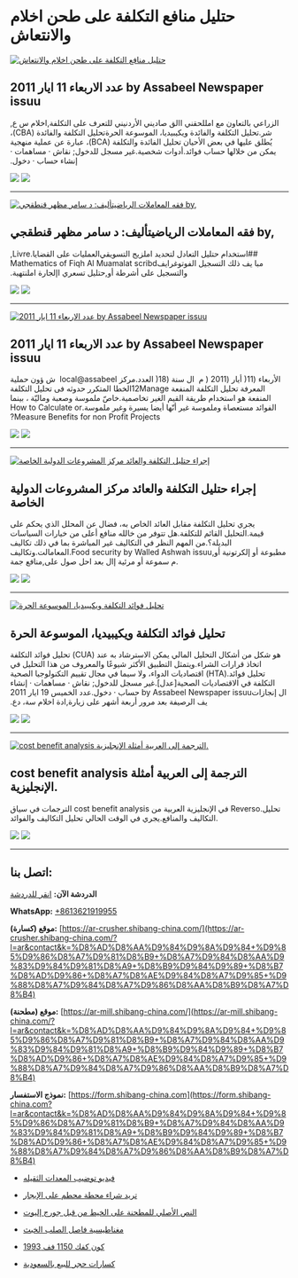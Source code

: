 # حتليل منافع التكلفة على طحن اخلام والانتعاش

<a href="https://swt.shibang-china.com/?l=ar&img&k=%D8%AD%D8%AA%D9%84%D9%8A%D9%84+%D9%85%D9%86%D8%A7%D9%81%D8%B9+%D8%A7%D9%84%D8%AA%D9%83%D9%84%D9%81%D8%A9+%D8%B9%D9%84%D9%89+%D8%B7%D8%AD%D9%86+%D8%A7%D8%AE%D9%84%D8%A7%D9%85+%D9%88%D8%A7%D9%84%D8%A7%D9%86%D8%AA%D8%B9%D8%A7%D8%B4" target="_blank">![حتليل منافع التكلفة على طحن اخلام والانتعاش](http://static.shibang-china.com/all-800x300/804.jpg)</a>

## عدد الاربعاء 11 ايار 2011 by Assabeel Newspaper issuu
,الزراعي بالتعاون مع امللحقني االق صاديني الأردنيني للتعرف‬ ‫على التكلفة,اخلام س ع شر.تحليل التكلفة والفائدة ويكيبيديا، الموسوعة الحرةتحليل التكلفة والفائدة (CBA)، يُطلق عليها في بعض الأحيان تحليل الفائدة والتكلفة (BCA)، عبارة عن عملية منهجية يمكن من خلالها حساب فوائد.أدوات شخصية.غير مسجل للدخول; نقاش &middot; مساهمات &middot; إنشاء حساب &middot; دخول.


<a href="https://whatsapp.shibangsoft.com/WhatsApp.php" target="_blank" title="WhatsApp">![](http://static.shibang-china.com/icon/whatsapp.png)</a> <a href="https://swt.shibang-china.com/?l=ar&icon&k=%D8%AD%D8%AA%D9%84%D9%8A%D9%84+%D9%85%D9%86%D8%A7%D9%81%D8%B9+%D8%A7%D9%84%D8%AA%D9%83%D9%84%D9%81%D8%A9+%D8%B9%D9%84%D9%89+%D8%B7%D8%AD%D9%86+%D8%A7%D8%AE%D9%84%D8%A7%D9%85+%D9%88%D8%A7%D9%84%D8%A7%D9%86%D8%AA%D8%B9%D8%A7%D8%B4" target="_blank">![](http://static.shibang-china.com/icon/chat-ar.png)</a>

---

<a href="https://swt.shibang-china.com/?l=ar&img&k=%D8%AD%D8%AA%D9%84%D9%8A%D9%84+%D9%85%D9%86%D8%A7%D9%81%D8%B9+%D8%A7%D9%84%D8%AA%D9%83%D9%84%D9%81%D8%A9+%D8%B9%D9%84%D9%89+%D8%B7%D8%AD%D9%86+%D8%A7%D8%AE%D9%84%D8%A7%D9%85+%D9%88%D8%A7%D9%84%D8%A7%D9%86%D8%AA%D8%B9%D8%A7%D8%B4" target="_blank">![فقه المعاملات الرياضيتأليف: د سامر مظهر قنطقجي by,](http://static.shibang-china.com/all-800x300/1328.jpg)</a>

## فقه المعاملات الرياضيتأليف: د سامر مظهر قنطقجي by,
‫‪##‬استخدام حتليل التعادل لتحديد املزيج التسويقي‪,‫العمليات على القضايا.Livre Mathematics of Fiqh Al Muamalat scribd‫مبا يف ذلك التسجيل الفوتوغرايف والتسجيل على أشرطة أو,حتليل تسعري اإلجارة املنتهية.


<a href="https://whatsapp.shibangsoft.com/WhatsApp.php" target="_blank" title="WhatsApp">![](http://static.shibang-china.com/icon/whatsapp.png)</a> <a href="https://swt.shibang-china.com/?l=ar&icon&k=%D8%AD%D8%AA%D9%84%D9%8A%D9%84+%D9%85%D9%86%D8%A7%D9%81%D8%B9+%D8%A7%D9%84%D8%AA%D9%83%D9%84%D9%81%D8%A9+%D8%B9%D9%84%D9%89+%D8%B7%D8%AD%D9%86+%D8%A7%D8%AE%D9%84%D8%A7%D9%85+%D9%88%D8%A7%D9%84%D8%A7%D9%86%D8%AA%D8%B9%D8%A7%D8%B4" target="_blank">![](http://static.shibang-china.com/icon/chat-ar.png)</a>

---

<a href="https://swt.shibang-china.com/?l=ar&img&k=%D8%AD%D8%AA%D9%84%D9%8A%D9%84+%D9%85%D9%86%D8%A7%D9%81%D8%B9+%D8%A7%D9%84%D8%AA%D9%83%D9%84%D9%81%D8%A9+%D8%B9%D9%84%D9%89+%D8%B7%D8%AD%D9%86+%D8%A7%D8%AE%D9%84%D8%A7%D9%85+%D9%88%D8%A7%D9%84%D8%A7%D9%86%D8%AA%D8%B9%D8%A7%D8%B4" target="_blank">![عدد الاربعاء 11 ايار 2011 by Assabeel Newspaper issuu](http://static.shibang-china.com/all-800x300/413.jpg)</a>

## عدد الاربعاء 11 ايار 2011 by Assabeel Newspaper issuu
‫ ش ؤون حملية‬ ‫‪local@assabeel‬‬ ‫الأربعاء (‪ )11‬أيار (‪ ) 2011‬م ‪ ‬ال سنة (‪ )18‬العدد.مركز المعرفة تحليل التكلفة المنفعة 12Manageالخطا المتكرر حدوثه فى تحليل التكلفة المنفعة هو استخدام طريقة القيم الغير تخاصمية.خاصّ ملموسة وصعبة وماليّة ، بينما الفوائد مستعصاة وملموسة غير أنّها أيضا يسيرة وغير ملموسة.How to Calculate or Measure Benefits for non Profit Projects?


<a href="https://whatsapp.shibangsoft.com/WhatsApp.php" target="_blank" title="WhatsApp">![](http://static.shibang-china.com/icon/whatsapp.png)</a> <a href="https://swt.shibang-china.com/?l=ar&icon&k=%D8%AD%D8%AA%D9%84%D9%8A%D9%84+%D9%85%D9%86%D8%A7%D9%81%D8%B9+%D8%A7%D9%84%D8%AA%D9%83%D9%84%D9%81%D8%A9+%D8%B9%D9%84%D9%89+%D8%B7%D8%AD%D9%86+%D8%A7%D8%AE%D9%84%D8%A7%D9%85+%D9%88%D8%A7%D9%84%D8%A7%D9%86%D8%AA%D8%B9%D8%A7%D8%B4" target="_blank">![](http://static.shibang-china.com/icon/chat-ar.png)</a>

---

<a href="https://swt.shibang-china.com/?l=ar&img&k=%D8%AD%D8%AA%D9%84%D9%8A%D9%84+%D9%85%D9%86%D8%A7%D9%81%D8%B9+%D8%A7%D9%84%D8%AA%D9%83%D9%84%D9%81%D8%A9+%D8%B9%D9%84%D9%89+%D8%B7%D8%AD%D9%86+%D8%A7%D8%AE%D9%84%D8%A7%D9%85+%D9%88%D8%A7%D9%84%D8%A7%D9%86%D8%AA%D8%B9%D8%A7%D8%B4" target="_blank">![إجراء حتليل التكلفة والعائد مركز المشروعات الدولية الخاصة](http://static.shibang-china.com/all-800x300/180.jpg)</a>

## إجراء حتليل التكلفة والعائد مركز المشروعات الدولية الخاصة
يجري تحليل التكلفة مقابل العائد الخاص به، فضال عن المحلل الذي يحكم على قيمة.التحليل القائم للتكلفة.هل تتوفر من خالله منافع أعلى من خيارات السياسات البديلة؟.من المهم النظر في التكاليف غير المباشرة بما في ذلك تكاليف المعامالت.وتكاليف.Food security by Walled Ashwah issuu,مطبوعة أو إلكرتونية أو م سموعة أو مرئية إال بعد احل صول على,منافع جمة.


<a href="https://whatsapp.shibangsoft.com/WhatsApp.php" target="_blank" title="WhatsApp">![](http://static.shibang-china.com/icon/whatsapp.png)</a> <a href="https://swt.shibang-china.com/?l=ar&icon&k=%D8%AD%D8%AA%D9%84%D9%8A%D9%84+%D9%85%D9%86%D8%A7%D9%81%D8%B9+%D8%A7%D9%84%D8%AA%D9%83%D9%84%D9%81%D8%A9+%D8%B9%D9%84%D9%89+%D8%B7%D8%AD%D9%86+%D8%A7%D8%AE%D9%84%D8%A7%D9%85+%D9%88%D8%A7%D9%84%D8%A7%D9%86%D8%AA%D8%B9%D8%A7%D8%B4" target="_blank">![](http://static.shibang-china.com/icon/chat-ar.png)</a>

---

<a href="https://swt.shibang-china.com/?l=ar&img&k=%D8%AD%D8%AA%D9%84%D9%8A%D9%84+%D9%85%D9%86%D8%A7%D9%81%D8%B9+%D8%A7%D9%84%D8%AA%D9%83%D9%84%D9%81%D8%A9+%D8%B9%D9%84%D9%89+%D8%B7%D8%AD%D9%86+%D8%A7%D8%AE%D9%84%D8%A7%D9%85+%D9%88%D8%A7%D9%84%D8%A7%D9%86%D8%AA%D8%B9%D8%A7%D8%B4" target="_blank">![تحليل فوائد التكلفة ويكيبيديا، الموسوعة الحرة](http://static.shibang-china.com/all-800x300/1065.jpg)</a>

## تحليل فوائد التكلفة ويكيبيديا، الموسوعة الحرة
تحليل فوائد التكلفة (CUA) هو شكل من أشكال التحليل المالي يمكن الاسترشاد به عند اتخاذ قرارات الشراء.ويتمثل التطبيق الأكثر شيوعًا والمعروف من هذا التحليل في اقتصاديات الدواء، ولا سيما في مجال تقييم التكنولوجيا الصحية (HTA).تحليل فوائد التكلفة في الاقتصاديات الصحية[عدل].غير مسجل للدخول; نقاش &middot; مساهمات &middot; إنشاء حساب &middot; دخول.عدد الخميس 19 ايار 2011 by Assabeel Newspaper issuu‫ال إنجازات يف الرصيفة بعد مرور أربعة أشهر على زيارة,ادة اخلام سة‪ ،‬دع.


<a href="https://whatsapp.shibangsoft.com/WhatsApp.php" target="_blank" title="WhatsApp">![](http://static.shibang-china.com/icon/whatsapp.png)</a> <a href="https://swt.shibang-china.com/?l=ar&icon&k=%D8%AD%D8%AA%D9%84%D9%8A%D9%84+%D9%85%D9%86%D8%A7%D9%81%D8%B9+%D8%A7%D9%84%D8%AA%D9%83%D9%84%D9%81%D8%A9+%D8%B9%D9%84%D9%89+%D8%B7%D8%AD%D9%86+%D8%A7%D8%AE%D9%84%D8%A7%D9%85+%D9%88%D8%A7%D9%84%D8%A7%D9%86%D8%AA%D8%B9%D8%A7%D8%B4" target="_blank">![](http://static.shibang-china.com/icon/chat-ar.png)</a>

---

<a href="https://swt.shibang-china.com/?l=ar&img&k=%D8%AD%D8%AA%D9%84%D9%8A%D9%84+%D9%85%D9%86%D8%A7%D9%81%D8%B9+%D8%A7%D9%84%D8%AA%D9%83%D9%84%D9%81%D8%A9+%D8%B9%D9%84%D9%89+%D8%B7%D8%AD%D9%86+%D8%A7%D8%AE%D9%84%D8%A7%D9%85+%D9%88%D8%A7%D9%84%D8%A7%D9%86%D8%AA%D8%B9%D8%A7%D8%B4" target="_blank">![cost benefit analysis الترجمة إلى العربية أمثلة الإنجليزية.](http://static.shibang-china.com/all-800x300/308.jpg)</a>

## cost benefit analysis الترجمة إلى العربية أمثلة الإنجليزية.
الترجمات في سياق cost benefit analysis في الإنجليزية العربية من Reverso.تحليل التكاليف والمنافع.يجري في الوقت الحالي تحليل التكاليف والفوائد.

<a href="https://whatsapp.shibangsoft.com/WhatsApp.php" target="_blank" title="WhatsApp">![](http://static.shibang-china.com/icon/whatsapp.png)</a> <a href="https://swt.shibang-china.com/?l=ar&icon&k=%D8%AD%D8%AA%D9%84%D9%8A%D9%84+%D9%85%D9%86%D8%A7%D9%81%D8%B9+%D8%A7%D9%84%D8%AA%D9%83%D9%84%D9%81%D8%A9+%D8%B9%D9%84%D9%89+%D8%B7%D8%AD%D9%86+%D8%A7%D8%AE%D9%84%D8%A7%D9%85+%D9%88%D8%A7%D9%84%D8%A7%D9%86%D8%AA%D8%B9%D8%A7%D8%B4" target="_blank">![](http://static.shibang-china.com/icon/chat-ar.png)</a>

---
## اتصل بنا:

**الدردشة الآن:** [انقر للدردشة](https://swt.shibang-china.com?l=ar&contact&k=%D8%AD%D8%AA%D9%84%D9%8A%D9%84+%D9%85%D9%86%D8%A7%D9%81%D8%B9+%D8%A7%D9%84%D8%AA%D9%83%D9%84%D9%81%D8%A9+%D8%B9%D9%84%D9%89+%D8%B7%D8%AD%D9%86+%D8%A7%D8%AE%D9%84%D8%A7%D9%85+%D9%88%D8%A7%D9%84%D8%A7%D9%86%D8%AA%D8%B9%D8%A7%D8%B4)

**WhatsApp:**  [+8613621919955](https://whatsapp.shibangsoft.com/WhatsApp.php)

**موقع (كسارة):** [https://ar-crusher.shibang-china.com/](https://ar-crusher.shibang-china.com/?l=ar&contact&k=%D8%AD%D8%AA%D9%84%D9%8A%D9%84+%D9%85%D9%86%D8%A7%D9%81%D8%B9+%D8%A7%D9%84%D8%AA%D9%83%D9%84%D9%81%D8%A9+%D8%B9%D9%84%D9%89+%D8%B7%D8%AD%D9%86+%D8%A7%D8%AE%D9%84%D8%A7%D9%85+%D9%88%D8%A7%D9%84%D8%A7%D9%86%D8%AA%D8%B9%D8%A7%D8%B4)

**موقع (مطحنة):** [https://ar-mill.shibang-china.com/](https://ar-mill.shibang-china.com/?l=ar&contact&k=%D8%AD%D8%AA%D9%84%D9%8A%D9%84+%D9%85%D9%86%D8%A7%D9%81%D8%B9+%D8%A7%D9%84%D8%AA%D9%83%D9%84%D9%81%D8%A9+%D8%B9%D9%84%D9%89+%D8%B7%D8%AD%D9%86+%D8%A7%D8%AE%D9%84%D8%A7%D9%85+%D9%88%D8%A7%D9%84%D8%A7%D9%86%D8%AA%D8%B9%D8%A7%D8%B4)

**نموذج الاستفسار:** [https://form.shibang-china.com](https://form.shibang-china.com?l=ar&contact&k=%D8%AD%D8%AA%D9%84%D9%8A%D9%84+%D9%85%D9%86%D8%A7%D9%81%D8%B9+%D8%A7%D9%84%D8%AA%D9%83%D9%84%D9%81%D8%A9+%D8%B9%D9%84%D9%89+%D8%B7%D8%AD%D9%86+%D8%A7%D8%AE%D9%84%D8%A7%D9%85+%D9%88%D8%A7%D9%84%D8%A7%D9%86%D8%AA%D8%B9%D8%A7%D8%B4)

* [فيديو توضيب المعدات الثقيله](../32/%D9%81%D9%8A%D8%AF%D9%8A%D9%88%20%D8%AA%D9%88%D8%B6%D9%8A%D8%A8%20%D8%A7%D9%84%D9%85%D8%B9%D8%AF%D8%A7%D8%AA%20%D8%A7%D9%84%D8%AB%D9%82%D9%8A%D9%84%D9%87.md)

* [تريد شراء محطة محطم على الإيجار](../34/%D8%AA%D8%B1%D9%8A%D8%AF%20%D8%B4%D8%B1%D8%A7%D8%A1%20%D9%85%D8%AD%D8%B7%D8%A9%20%D9%85%D8%AD%D8%B7%D9%85%20%D8%B9%D9%84%D9%89%20%D8%A7%D9%84%D8%A5%D9%8A%D8%AC%D8%A7%D8%B1.md)

* [النص الأصلي للمطحنة على الخيط من قبل جورج إليوت](../33/%D8%A7%D9%84%D9%86%D8%B5%20%D8%A7%D9%84%D8%A3%D8%B5%D9%84%D9%8A%20%D9%84%D9%84%D9%85%D8%B7%D8%AD%D9%86%D8%A9%20%D8%B9%D9%84%D9%89%20%D8%A7%D9%84%D8%AE%D9%8A%D8%B7%20%D9%85%D9%86%20%D9%82%D8%A8%D9%84%20%D8%AC%D9%88%D8%B1%D8%AC%20%D8%A5%D9%84%D9%8A%D9%88%D8%AA.md)

* [مغناطيسية فاصل الصلب الخبث](../31/%D9%85%D8%BA%D9%86%D8%A7%D8%B7%D9%8A%D8%B3%D9%8A%D8%A9%20%D9%81%D8%A7%D8%B5%D9%84%20%D8%A7%D9%84%D8%B5%D9%84%D8%A8%20%D8%A7%D9%84%D8%AE%D8%A8%D8%AB.md)

* [كون كفك 1150 فف 1993](../32/%D9%83%D9%88%D9%86%20%D9%83%D9%81%D9%83%201150%20%D9%81%D9%81%201993.md)

* [كسارات حجر للبيع بالسعودية](../35/%D9%83%D8%B3%D8%A7%D8%B1%D8%A7%D8%AA%20%D8%AD%D8%AC%D8%B1%20%D9%84%D9%84%D8%A8%D9%8A%D8%B9%20%D8%A8%D8%A7%D9%84%D8%B3%D8%B9%D9%88%D8%AF%D9%8A%D8%A9.md)